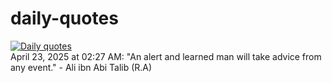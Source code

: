 # daily-quotes
[![Daily quotes](https://github.com/ceepu8/daily-quotes/actions/workflows/daily-quote.yml/badge.svg)](https://github.com/ceepu8/daily-quotes/actions/workflows/daily-quote.yml)<br/>
April 23, 2025 at 02:27 AM: "An alert and learned man will take advice from any event." - Ali ibn Abi Talib (R.A)
